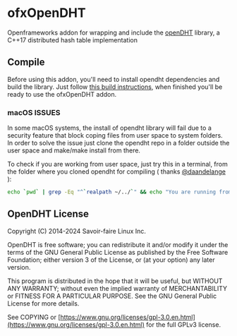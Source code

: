 # ofxOpenDHT

Openframeworks addon for wrapping and include the [openDHT](https://github.com/savoirfairelinux/opendht) library, a C++17 distributed hash table implementation

## Compile

Before using this addon, you'll need to install opendht dependencies and build the library. Just follow [this build instructions](https://github.com/savoirfairelinux/opendht/wiki/Build-the-library), when finished you'll be ready to use the ofxOpenDHT addon.

### macOS ISSUES

In some macOS systems, the install of opendht library will fail due to a security feature that block coping files from user space to system folders.
In order to solve the issue just clone the opendht repo in a folder outside the user space and make/make install from there.

To check if you are working from user space, just try this in a terminal, from the folder where you cloned opendht for compiling ( thanks [@daandelange](https://github.com/Daandelange) ):

```bash
echo `pwd` | grep -Eq "^`realpath ~/../`" && echo "You are running from user space, newer versions of macos (±10.15+) will probably fail to install (below). Please copy the compilation files out of your user folder."
```

## OpenDHT License

Copyright (C) 2014-2024 Savoir-faire Linux Inc.

OpenDHT is free software; you can redistribute it and/or modify it under the terms of the GNU General Public License as published by the Free Software Foundation; either version 3 of the License, or (at your option) any later version.

This program is distributed in the hope that it will be useful, but WITHOUT ANY WARRANTY; without even the implied warranty of MERCHANTABILITY or FITNESS FOR A PARTICULAR PURPOSE. See the GNU General Public License for more details.

See COPYING or [https://www.gnu.org/licenses/gpl-3.0.en.html](https://www.gnu.org/licenses/gpl-3.0.en.html) for the full GPLv3 license.
